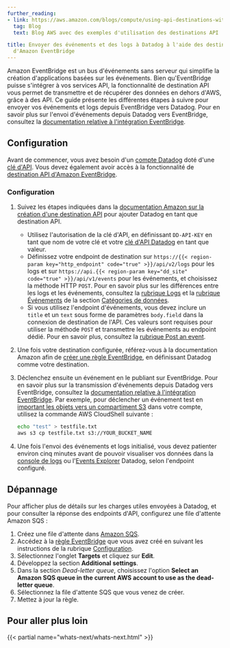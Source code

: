 ```yaml
---
further_reading:
- link: https://aws.amazon.com/blogs/compute/using-api-destinations-with-amazon-eventbridge/#sending-aws-events-to-datadog
  tag: Blog
  text: Blog AWS avec des exemples d'utilisation des destinations API

title: Envoyer des événements et des logs à Datadog à l'aide des destinations API
  d'Amazon EventBridge
---
```


Amazon EventBridge est un bus d'événements sans serveur qui simplifie la création d'applications basées sur les événements. Bien qu'EventBridge puisse s'intégrer à vos services API, la fonctionnalité de destination API vous permet de transmettre et de récupérer des données en dehors d'AWS, grâce à des API. Ce guide présente les différentes étapes à suivre pour envoyer vos événements et logs depuis EventBridge vers Datadog. Pour en savoir plus sur l'envoi d'événements depuis Datadog vers EventBridge, consultez la [documentation relative à l'intégration EventBridge][1].

## Configuration

Avant de commencer, vous avez besoin d'un [compte Datadog][2] doté d'une [clé d'API][3]. Vous devez également avoir accès à la fonctionnalité de [destination API d'Amazon EventBridge][4].

### Configuration

1. Suivez les étapes indiquées dans la [documentation Amazon sur la création d'une destination API][5] pour ajouter Datadog en tant que destination API.
    - Utilisez l'autorisation de la clé d'API, en définissant `DD-API-KEY` en tant que nom de votre clé et votre [clé d'API Datadog][3] en tant que valeur.
    - Définissez votre endpoint de destination sur `https://{{< region-param key="http_endpoint" code="true" >}}/api/v2/logs` pour les logs et sur `https://api.{{< region-param key="dd_site" code="true" >}}/api/v1/events` pour les événements, et choisissez la méthode HTTP `POST`. Pour en savoir plus sur les différences entre les logs et les événements, consultez la [rubrique Logs][6] et la [rubrique Événements][7] de la section [Catégories de données][8].
    - Si vous utilisez l'endpoint d'événements, vous devez inclure un `title` et un `text` sous forme de paramètres `body.field` dans la connexion de destination de l'API. Ces valeurs sont requises pour utiliser la méthode `POST` et transmettre les événements au endpoint dédié. Pour en savoir plus, consultez la [rubrique Post an event][9].
2. Une fois votre destination configurée, référez-vous à la documentation Amazon afin de [créer une règle EventBridge][10], en définissant Datadog comme votre destination.
3. Déclenchez ensuite un événement en le publiant sur EventBridge. Pour en savoir plus sur la transmission d'événements depuis Datadog vers EventBridge, consultez la [documentation relative à l'intégration EventBridge][1]. Par exemple, pour déclencher un événement test en [important les objets vers un compartiment S3][11] dans votre compte, utilisez la commande AWS CloudShell suivante :

    ```bash
    echo "test" > testfile.txt
    aws s3 cp testfile.txt s3://YOUR_BUCKET_NAME
    ```
4. Une fois l'envoi des événements et logs initialisé, vous devez patienter environ cinq minutes avant de pouvoir visualiser vos données dans la [console de logs][12] ou l'[Events Explorer][13] Datadog, selon l'endpoint configuré.

## Dépannage

Pour afficher plus de détails sur les charges utiles envoyées à Datadog, et pour consulter la réponse des endpoints d'API, configurez une file d'attente Amazon SQS :
1. Créez une file d'attente dans [Amazon SQS][14].
2. Accédez à la [règle EventBridge][15] que vous avez créé en suivant les instructions de la rubrique [Configuration](#configuration).
3. Sélectionnez l'onglet **Targets** et cliquez sur **Edit**.
4. Développez la section **Additional settings**.
4. Dans la section *Dead-letter queue*, choisissez l'option **Select an Amazon SQS queue in the current AWS account to use as the dead-letter queue**.
5. Sélectionnez la file d'attente SQS que vous venez de créer.
6. Mettez à jour la règle.

## Pour aller plus loin

{{< partial name="whats-next/whats-next.html" >}}


[1]: /fr/integrations/amazon_event_bridge/
[2]: https://www.datadoghq.com/free-datadog-trial/
[3]: /fr/account_management/api-app-keys/#api-keys
[4]: https://aws.amazon.com/eventbridge/
[5]: https://docs.aws.amazon.com/eventbridge/latest/userguide/eb-api-destinations.html#eb-api-destination-create
[6]: /fr/security/#logs
[7]: /fr/security/#events-and-comments
[8]: /fr/security/
[9]: https://docs.datadoghq.com/fr/api/latest/events/#post-an-event
[10]: https://docs.aws.amazon.com/eventbridge/latest/userguide/eb-rules.html
[11]: https://docs.aws.amazon.com/AmazonS3/latest/userguide/upload-objects.html
[12]: https://app.datadoghq.com/logs
[13]: https://app.datadoghq.com/event/explorer
[14]: https://console.aws.amazon.com/sqs/
[15]: https://console.aws.amazon.com/events/
